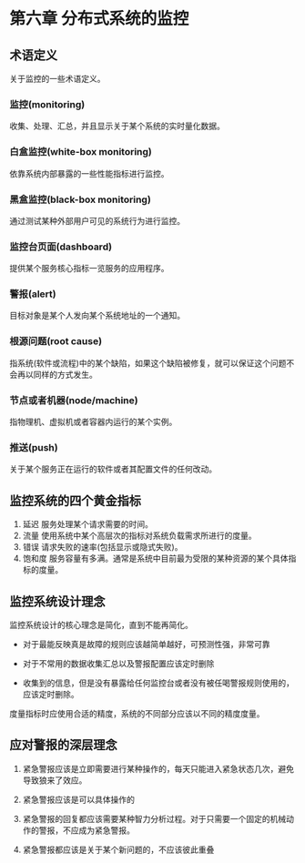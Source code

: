 # 第六章 分布式系统的监控


## 术语定义

关于监控的一些术语定义。

### 监控(monitoring)

收集、处理、汇总，并且显示关于某个系统的实时量化数据。

### 白盒监控(white-box monitoring)

依靠系统内部暴露的一些性能指标进行监控。

### 黑盒监控(black-box monitoring)

通过测试某种外部用户可见的系统行为进行监控。

### 监控台页面(dashboard)

提供某个服务核心指标一览服务的应用程序。

### 警报(alert)

目标对象是某个人发向某个系统地址的一个通知。

### 根源问题(root cause)

指系统(软件或流程)中的某个缺陷，如果这个缺陷被修复，就可以保证这个问题不会再以同样的方式发生。

### 节点或者机器(node/machine)

指物理机、虚拟机或者容器内运行的某个实例。

### 推送(push)

关于某个服务正在运行的软件或者其配置文件的任何改动。

## 监控系统的四个黄金指标

1. 延迟
服务处理某个请求需要的时间。
2. 流量
使用系统中某个高层次的指标对系统负载需求所进行的度量。
3. 错误
请求失败的速率(包括显示或隐式失败)。
4. 饱和度
服务容量有多满。通常是系统中目前最为受限的某种资源的某个具体指标的度量。

## 监控系统设计理念

监控系统设计的核心理念是简化，直到不能再简化。

- 对于最能反映真是故障的规则应该越简单越好，可预测性强，非常可靠

- 对于不常用的数据收集汇总以及警报配置应该定时删除

- 收集到的信息，但是没有暴露给任何监控台或者没有被任喝警报规则使用的，应该定时删除。

度量指标时应使用合适的精度，系统的不同部分应该以不同的精度度量。

## 应对警报的深层理念

1. 紧急警报应该是立即需要进行某种操作的，每天只能进入紧急状态几次，避免导致狼来了效应。

2. 紧急警报应该是可以具体操作的

3. 紧急警报的回复都应该需要某种智力分析过程。对于只需要一个固定的机械动作的警报，不应成为紧急警报。

4. 紧急警报都应该是关于某个新问题的，不应该彼此重叠